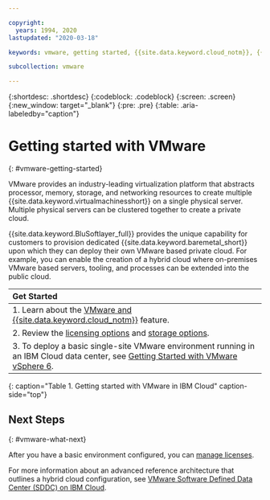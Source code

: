 ```yaml
---

copyright:
  years: 1994, 2020
lastupdated: "2020-03-18"

keywords: vmware, getting started, {{site.data.keyword.cloud_notm}}, {{site.data.keyword.baremetal_short}}

subcollection: vmware

---
```


{:shortdesc: .shortdesc}
{:codeblock: .codeblock}
{:screen: .screen}
{:new_window: target="_blank"}
{:pre: .pre}
{:table: .aria-labeledby="caption"}

# Getting started with VMware
{: #vmware-getting-started}

VMware provides an industry-leading virtualization platform that abstracts processor, memory, storage, and networking resources to create multiple {{site.data.keyword.virtualmachinesshort}} on a single physical server. Multiple physical servers can be clustered together to create a private cloud.

{{site.data.keyword.BluSoftlayer_full}} provides the unique capability for customers to provision dedicated {{site.data.keyword.baremetal_short}} upon which they can deploy their own VMware based private cloud. For example, you can enable the creation of a hybrid cloud where on-premises VMware based servers, tooling, and processes can be extended into the public cloud.

| Get Started       |
|:------------------|
| 1. Learn about the [VMware and {{site.data.keyword.cloud_notm}}](/docs/vmware?topic=VMware-about-vmware#about-vmware) feature. |
| 2. Review the [licensing options](/docs/vmware?topic=VMware-license-options-vmware#license-options-vmware) and [storage options](/docs/vmware?topic=VMware-vmware-storage).|
| 3. To deploy a basic single-site VMware environment running in an IBM Cloud data center, see [Getting Started with VMware vSphere 6](/docs/vmware?topic=VMware-nsx-overview#nsx-overview). |
{: caption="Table 1. Getting started with VMware in IBM Cloud" caption-side="top"}

## Next Steps
{: #vmware-what-next}

After you have a basic environment configured, you can [manage licenses](/docs/vmware?topic=VMware-manage-vmware-licenses).

For more information about an advanced reference architecture that outlines a hybrid cloud configuration, see [VMware Software Defined Data Center (SDDC) on IBM Cloud](/docs/vmware?topic=VMware-vmware-sddc-on-ibm-cloud).
